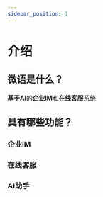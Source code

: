 ```yaml
---
sidebar_position: 1
---
```


# 介绍

## 微语是什么？

**基于AI**的**企业IM**和**在线客服**系统

## 具有哪些功能？

### 企业IM

### 在线客服

### AI助手
